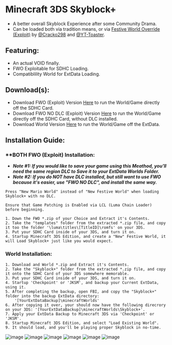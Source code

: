 # Minecraft 3DS Skyblock+
- A better overall Skyblock Experience after some Community Drama.
- Can be loaded both via tradition means, or via <ins>Festive World Override (Exploit)</ins> by [@Cracko298](https://github.com/Cracko298) and [@YT-Toaster](https://github.com/YT-Toaster).

## Featuring:
- An actual VOID finally.
- FWO Exploitable for SDHC Loading.
- Compatiblility World for ExtData Loading.

## Download(s):
- Download FWO (Exploit) Version [Here](https://github.com/Minecraft-3DS-Community/MC3DS-Skyblock-Plus/releases/download/vSkyblockPlus1/SkyblockPlus_FWO.zip) to run the World/Game directly off the SDHC Card.
- Download FWO NO DLC (Exploit) Version [Here](https://github.com/Minecraft-3DS-Community/MC3DS-Skyblock-Plus/releases/download/vSkyblockPlus11/SkyblockPlus_FWO_NO_DLC.zip) to run the World/Game directly off the SDHC Card, without DLC installed.
- Download World Version [Here](https://github.com/Minecraft-3DS-Community/MC3DS-Skyblock-Plus/releases/download/vSkyblockPlus1/SkyblockPlus_World.zip) to run the World/Game off the ExtData.

## Installation Guide:
### **BOTH FWO (Exploit) Installation:
- ***Note #1: If you would like to save your game using this Meathod, you'll need the same region DLC to Save it to your ExtData Worlds Folder.***
- ***Note #2: If you do NOT have DLC installed, but still want to use FWO because it's easier, use "FWO NO DLC", and install the same way.***

`Press "New Mario World" instead of "New Festive World" when loading Skyblock+ with no DLC.`

  
```
Ensure that Game Patching is Enabled via LCL (Luma Chain Loader) before beginning.

1. Down the FWO *.zip of your Choice and Extract it's Contents.
2. Take the "templates" folder from the extracted *.zip file, and copy it too the folder '\luma\titles\[TitleID]\romfs' on your 3DS.
3. Put your SDHC Card inside of your 3DS, and turn it on.
4. Startup Minecraft 3DS Edition, and create a "New" Festive World, it will Load Skyblock+ just like you would expect.
```
### World Installation:
```
1. Download and World *.zip and Extract it's Contents.
2. Take the "Skyblock+" folder from the extracted *.zip file, and copy it onto the SDHC Card of your 3DS somewhere memorable.
3. Put your SDHC Card inside of your 3DS, and turn it on.
4. Startup 'Checkpoint' or 'JKSM', and backup your Current ExtData, using it.
5. After completing the backup, open FBI, and copy the "Skyblock+" folder into the backup ExtData directory:
    '[YourExtDataBackup]\minecraftWorlds'
6. After copying it over, your should now have the following direcrory on your 3DS: '[YourExtDataBackup]\minecraftWorlds\Skyblock+'.
7. Apply your ExtData Backup to Minecraft 3DS via 'Checkpoint' or 'JKSM'.
8. Startup Minecraft 3DS Edition, and select "Load Existing World".
9. It should load, and you'll be playing proper Skyblock in no-time.
```
![image](https://github.com/Minecraft-3DS-Community/MC3DS-Skyblock-Plus/assets/78656905/8ce25f33-347b-4111-aa11-03d9f303850d)
![image](https://github.com/Minecraft-3DS-Community/MC3DS-Skyblock-Plus/assets/78656905/7ac56082-6bac-40b5-96d8-b6a98a0748b9)
![image](https://github.com/Minecraft-3DS-Community/MC3DS-Skyblock-Plus/assets/78656905/d80d9831-c433-4715-9928-c78a75cef5a4)
![image](https://github.com/Minecraft-3DS-Community/MC3DS-Skyblock-Plus/assets/78656905/d02e7687-ef0c-4627-bafa-ff27ce9d95c3)
![image](https://github.com/Minecraft-3DS-Community/MC3DS-Skyblock-Plus/assets/78656905/4fd21c53-5fc3-4e2a-a987-af3387df8839)
![image](https://github.com/Minecraft-3DS-Community/MC3DS-Skyblock-Plus/assets/78656905/a4ba5aa7-d36c-447e-9089-557208bb461e)
